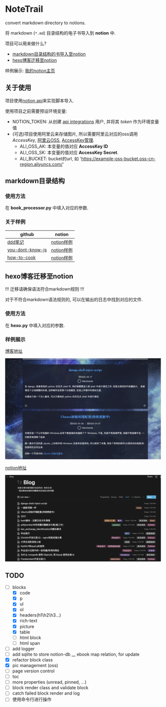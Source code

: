 # NoteTrail

<!-- In memory of a lost love and happy birthday to me -->

convert markdown directory to notions.

将 markdown (`*.md`) 目录结构的电子书导入到 __notion__ 中.

项目可以用来做什么?

- [markdown目录结构的书导入至notion](#markdown目录结构的书)
- [hexo博客迁移至notion](#hexo博客迁移至notion)

样例展示: [我的notion主页](https://harumonia.notion.site/Harumonia-e1d77980f1b942beb0ac80c3f3448a8d)

## 关于使用

项目使用[notion api](https://developers.notion.com/)来实现脚本导入.

使用项目之前需要预设环境变量:

- NOTION_TOKEN: 从创建 [api integrations](https://www.notion.so/my-integrations) 用户, 并将其 _token_ 作为环境变量值
- (可选)项目使用阿里云来存储图片, 所以需要阿里云对应的oss调用 _AccessKey_, [阿里云OSS](https://oss.console.aliyun.com/overview), [AccessKey管理](https://ram.console.aliyun.com/users).
  - ALI_OSS_AK: 本变量的值对应 __AccessKey ID__
  - ALI_OSS_SK: 本变量的值对应 __AccessKey Secret__.
  - ALI_BUCKET: bucket的url, 如 'https://example-oss-bucket.oss-cn-region.aliyuncs.com/'

## markdown目录结构

### 使用方法

在 __book_processor.py__ 中填入对应的参数.

### 关于样例

| github | notion |
|---|---|
|[ddd笔记](https://github.com/zq99299/note-book2/tree/master/docs/ddd)|[notion样例](https://harumonia.notion.site/ddd-9c90bf7e622e4d0bbfdf2768e06561e5)
|[you-dont-know-js](https://github.com/getify/You-Dont-Know-JS)|[notion样例](https://harumonia.notion.site/You-Dont-Know-JS-77771cc3b4bb4a1787a4a99d272634ce)
|[how-to-cook](https://github.com/Anduin2017/HowToCook)|[notion样例](https://harumonia.notion.site/how-to-cook-801c4df3c9e640df8667e8533fe1a457)


## hexo博客迁移至notion

!!!  迁移请确保语法符合markdown规则 !!!

对于不符合markdown语法规则的, 可以在输出的日志中找到对应的文件.

### 使用方法

在 __hexo.py__ 中填入对应的参数.

### 样例展示

[博客地址](https://blog.harumonia.moe/)

![hexoblog](./static/hexoblog.png)

[notion地址](https://harumonia.notion.site/5dfca79037874290b22dec916bdc9f07?v=7c41717134644508b4288d9acc90ca98)

![notionblog](./static/notionblog.png)

## TODO

- [ ] blocks
  - [x] code
  - [x] p
  - [x] ul
  - [x] ol
  - [x] headers(h1\h2\h3...)
  - [x] rich-text
  - [x] picture
  - [x] table
  - [ ] html block
  - [ ] html span
- [ ] add logger
- [ ] add sqlite to store notion-db __ ebook map relation, for update
- [x] refactor block class
- [x] pic management (oss)
- [ ] page version control
- [ ] toc
- [ ] more properties (unread, pinned, ...)
- [ ] block render class and validate block
- [ ] catch failed block render and log
- [ ] 使用命令行进行操作